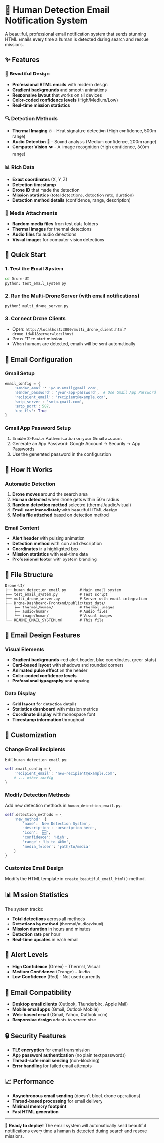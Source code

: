 # 🚨 Human Detection Email Notification System

A beautiful, professional email notification system that sends stunning HTML emails every time a human is detected during search and rescue missions.

## ✨ Features

### 🎨 **Beautiful Design**
- **Professional HTML emails** with modern design
- **Gradient backgrounds** and smooth animations
- **Responsive layout** that works on all devices
- **Color-coded confidence levels** (High/Medium/Low)
- **Real-time mission statistics**

### 🔍 **Detection Methods**
- **Thermal Imaging** 🔥 - Heat signature detection (High confidence, 500m range)
- **Audio Detection** 🎵 - Sound analysis (Medium confidence, 200m range)  
- **Computer Vision** 👁️ - AI image recognition (High confidence, 300m range)

### 📊 **Rich Data**
- **Exact coordinates** (X, Y, Z)
- **Detection timestamp**
- **Drone ID** that made the detection
- **Mission statistics** (total detections, detection rate, duration)
- **Detection method details** (confidence, range, description)

### 📎 **Media Attachments**
- **Random media files** from test data folders
- **Thermal images** for thermal detections
- **Audio files** for audio detections
- **Visual images** for computer vision detections

## 🚀 Quick Start

### 1. **Test the Email System**
```bash
cd Drone-UI
python3 test_email_system.py
```

### 2. **Run the Multi-Drone Server** (with email notifications)
```bash
python3 multi_drone_server.py
```

### 3. **Connect Drone Clients**
- Open: `http://localhost:3000/multi_drone_client.html?drone_id=D1&server=localhost`
- Press 'T' to start mission
- When humans are detected, emails will be sent automatically

## 📧 Email Configuration

### **Gmail Setup**
```python
email_config = {
    'sender_email': 'your-email@gmail.com',
    'sender_password': 'your-app-password',  # Use Gmail App Password
    'recipient_email': 'recipient@example.com',
    'smtp_server': 'smtp.gmail.com',
    'smtp_port': 587,
    'use_tls': True
}
```

### **Gmail App Password Setup**
1. Enable 2-Factor Authentication on your Gmail account
2. Generate an App Password: Google Account → Security → App Passwords
3. Use the generated password in the configuration

## 🎯 How It Works

### **Automatic Detection**
1. **Drone moves** around the search area
2. **Human detected** when drone gets within 50m radius
3. **Random detection method** selected (thermal/audio/visual)
4. **Email sent immediately** with beautiful HTML design
5. **Media file attached** based on detection method

### **Email Content**
- **Alert header** with pulsing animation
- **Detection method** with icon and description
- **Coordinates** in a highlighted box
- **Mission statistics** with real-time data
- **Professional footer** with system branding

## 📁 File Structure

```
Drone-UI/
├── human_detection_email.py      # Main email system
├── test_email_system.py          # Test script
├── multi_drone_server.py         # Server with email integration
├── Drone-Dashboard-Frontend/public/test_data/
│   ├── thermal/human/            # Thermal images
│   ├── audio/human/              # Audio files
│   └── image/human/              # Visual images
└── README_EMAIL_SYSTEM.md        # This file
```

## 🎨 Email Design Features

### **Visual Elements**
- **Gradient backgrounds** (red alert header, blue coordinates, green stats)
- **Card-based layout** with shadows and rounded corners
- **Animated pulse effect** on the header
- **Color-coded confidence levels**
- **Professional typography** and spacing

### **Data Display**
- **Grid layout** for detection details
- **Statistics dashboard** with mission metrics
- **Coordinate display** with monospace font
- **Timestamp information** throughout

## 🔧 Customization

### **Change Email Recipients**
Edit `human_detection_email.py`:
```python
self.email_config = {
    'recipient_email': 'new-recipient@example.com',
    # ... other config
}
```

### **Modify Detection Methods**
Add new detection methods in `human_detection_email.py`:
```python
self.detection_methods = {
    'new_method': {
        'name': 'New Detection System',
        'description': 'Description here',
        'icon': '🆕',
        'confidence': 'High',
        'range': 'Up to 400m',
        'media_folder': 'path/to/media'
    }
}
```

### **Customize Email Design**
Modify the HTML template in `create_beautiful_email_html()` method.

## 📊 Mission Statistics

The system tracks:
- **Total detections** across all methods
- **Detections by method** (thermal/audio/visual)
- **Mission duration** in hours and minutes
- **Detection rate** per hour
- **Real-time updates** in each email

## 🚨 Alert Levels

- **High Confidence** (Green) - Thermal, Visual
- **Medium Confidence** (Orange) - Audio
- **Low Confidence** (Red) - Not used currently

## 📱 Email Compatibility

- **Desktop email clients** (Outlook, Thunderbird, Apple Mail)
- **Mobile email apps** (Gmail, Outlook Mobile)
- **Web-based email** (Gmail, Yahoo, Outlook.com)
- **Responsive design** adapts to screen size

## 🔒 Security Features

- **TLS encryption** for email transmission
- **App password authentication** (no plain text passwords)
- **Thread-safe email sending** (non-blocking)
- **Error handling** for failed email attempts

## 📈 Performance

- **Asynchronous email sending** (doesn't block drone operations)
- **Thread-based processing** for email delivery
- **Minimal memory footprint**
- **Fast HTML generation**

---

**🎯 Ready to deploy!** The email system will automatically send beautiful notifications every time a human is detected during search and rescue missions.
